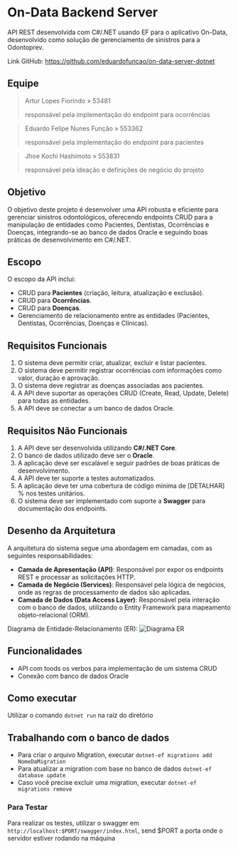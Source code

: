 # On-Data Backend Server
API REST desenvolvida com C#/.NET usando EF para o aplicativo On-Data, desenvolvido como solução de gerenciamento de sinistros para a Odontoprev.

Link GitHub: https://github.com/eduardofuncao/on-data-server-dotnet

## Equipe
> Artur Lopes Fiorindo » 53481
> 
> responsável pela implementação do endpoint para ocorrências

> Eduardo Felipe Nunes Função » 553362 
> 
> responsável pela implementação do endpoint para pacientes

> Jhoe Kochi Hashimoto » 553831
> 
> responsável pela ideação e definições de negócio do projeto
 
## Objetivo

O objetivo deste projeto é desenvolver uma API robusta e eficiente para gerenciar sinistros odontológicos, oferecendo endpoints CRUD para a manipulação de entidades como Pacientes, Dentistas, Ocorrências e Doenças, integrando-se ao banco de dados Oracle e seguindo boas práticas de desenvolvimento em C#/.NET.

## Escopo

O escopo da API inclui:

- CRUD para **Pacientes** (criação, leitura, atualização e exclusão).
- CRUD para **Ocorrências**.
- CRUD para **Doenças**.
- Gerenciamento de relacionamento entre as entidades (Pacientes, Dentistas, Ocorrências, Doenças e Clínicas).

## Requisitos Funcionais

1. O sistema deve permitir criar, atualizar, excluir e listar pacientes.
2. O sistema deve permitir registrar ocorrências com informações como valor, duração e aprovação.
3. O sistema deve registrar as doenças associadas aos pacientes.
4. A API deve suportar as operações CRUD (Create, Read, Update, Delete) para todas as entidades.
5. A API deve se conectar a um banco de dados Oracle.

## Requisitos Não Funcionais

1. A API deve ser desenvolvida utilizando **C#/.NET Core**.
2. O banco de dados utilizado deve ser o **Oracle**.
3. A aplicação deve ser escalável e seguir padrões de boas práticas de desenvolvimento.
4. A API deve ter suporte a testes automatizados.
5. A aplicação deve ter uma cobertura de código mínima de [DETALHAR] % nos testes unitários.
6. O sistema deve ser implementado com suporte a **Swagger** para documentação dos endpoints.

## Desenho da Arquitetura

A arquitetura do sistema segue uma abordagem em camadas, com as seguintes responsabilidades:

- **Camada de Apresentação (API)**: Responsável por expor os endpoints REST e processar as solicitações HTTP.
- **Camada de Negócio (Services)**: Responsável pela lógica de negócios, onde as regras de processamento de dados são aplicadas.
- **Camada de Dados (Data Access Layer)**: Responsável pela interação com o banco de dados, utilizando o Entity Framework para mapeamento objeto-relacional (ORM).

Diagrama de Entidade-Relacionamento (ER):
![Diagrama ER](https://github.com/user-attachments/assets/a65fefc6-89d1-40ab-9486-03b65be135db)

## Funcionalidades
- API com toods os verbos para implementação de um sistema CRUD
- Conexão com banco de dados Oracle

## Como executar
Utilizar o comando `dotnet run` na raíz do diretório

## Trabalhando com o banco de dados
- Para criar o arquivo Migration, executar `dotnet-ef migrations add NomeDaMigration`
- Para atualizar a migration com base no banco de dados `dotnet-ef database update`
- Caso você precise excluir uma migration, executar `dotnet-ef migrations remove`

### Para Testar
Para realizar os testes, utilizar o swagger em `http://localhost:$PORT/swagger/index.html`, send $PORT a porta onde o servidor estiver rodando na máquina

